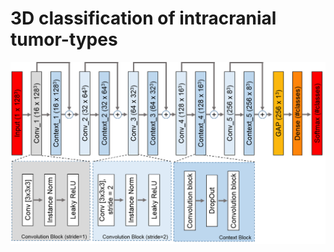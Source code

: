 # 3D classification of intracranial tumor-types

![classification_architecture](doc/classification_architecture.png)

